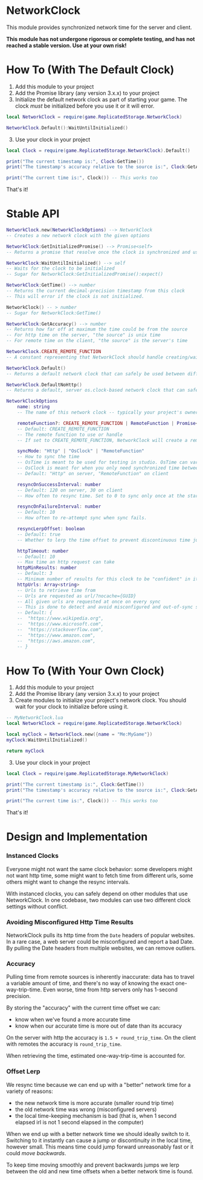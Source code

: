 # NetworkClock

This module provides synchronized network time for the server and client.

**This module has not undergone rigorous or complete testing, and has not reached a stable version. Use at your own risk!**

# How To (With The Default Clock)

1. Add this module to your project
2. Add the Promise library (any version 3.x.x) to your project
2. Initialize the default network clock as part of starting your game. The clock *must* be initialized before you use it or it will error.
```lua
local NetworkClock = require(game.ReplicatedStorage.NetworkClock)

NetworkClock.Default():WaitUntilInitialized()
```
3. Use your clock in your project
```lua
local Clock = require(game.ReplicatedStorage.NetworkClock).Default()

print("The current timestamp is:", Clock:GetTime())
print("The timestamp's accuracy relative to the source is:", Clock:GetAccuracy())

print("The current time is:", Clock()) -- This works too
```

That's it!

# Stable API

```lua
NetworkClock.new(NetworkClockOptions) --> NetworkClock
-- Creates a new network clock with the given options

NetworkClock:GetInitializedPromise() --> Promise<self>
-- Returns a promise that resolve once the clock is synchronized and useable

NetworkClock:WaitUntilInitialized() --> self
-- Waits for the clock to be initialized
-- Sugar for NetworkClock:GetInitializedPromise():expect()

NetworkClock:GetTime() --> number
-- Returns the current decimal-precision timestamp from this clock
-- This will error if the clock is not initialized.

NetworkClock() -- > number
-- Sugar for NetworkClock:GetTime()

NetworkClock:GetAccuracy() --> number
-- Returns how far off at maximum the time could be from the source
-- For http time on the server, "the source" is unix time
-- For remote time on the client, "the source" is the server's time

NetworkClock.CREATE_REMOTE_FUNCTION
-- A constant representing that NetworkClock should handle creating/waiting for remote functions

NetworkClock.Default()
-- Returns a default network clock that can safely be used between different projects and modules

NetworkClock.DefaultNoHttp()
-- Returns a default, server os.clock-based network clock that can safely be used between different projects and modules
```

```lua
NetworkClockOptions
	name: string
	-- The name of this network clock -- typically your project's owner:name

	remoteFunction?: CREATE_REMOTE_FUNCTION | RemoteFunction | Promise<RemoteFunction> | false
	-- Default: CREATE_REMOTE_FUNCTION
	-- The remote function to use or handle
	-- If set to CREATE_REMOTE_FUNCTION, NetworkClock will create a remote function in ReplicatedStorage on the server, and wait for one on the client

	syncMode: "Http" | "OsClock" | "RemoteFunction"
	-- How to sync the time
	-- OsTime is meant to be used for testing in studio. OsTime can vary multiple minutes between servers!
	-- OsClock is meant for when you only need synchronized time between server and client and not between server
	-- Default: "Http" on server, "RemoteFunction" on client

	resyncOnSuccessInterval: number
	-- Default: 120 on server, 30 on client
	-- How often to resync time. Set to 0 to sync only once at the start of the game.

	resyncOnFailureInterval: number
	-- Default: 10
	-- How often to re-attempt sync when sync fails.

	resyncLerpOffset: boolean
	-- Default: true
	-- Whether to lerp the time offset to prevent discontinuous time jumps after resyncs

	httpTimeout: number
	-- Default: 10
	-- Max time an http request can take
	httpMinResults: number
	-- Default: 3
	-- Minimum number of results for this clock to be "confident" in its http-retrieved network time
	httpUrls: Array<string>
	-- Urls to retrieve time from
	-- Urls are requested as url/?nocache={GUID}
	-- All given urls are requested at once on every sync
	-- This is done to detect and avoid misconfigured and out-of-sync servers
	-- Default: {
	--  "https://www.wikipedia.org",
	--  "https://www.microsoft.com",
	--  "https://stackoverflow.com",
	--  "https://www.amazon.com",
	--  "https://aws.amazon.com",
	-- }
```

# How To (With Your Own Clock)

1. Add this module to your project
2. Add the Promise library (any version 3.x.x) to your project
2. Create modules to initialize your project's network clock. You should wait for your clock to initialize before using it.
```lua
-- MyNetworkClock.lua
local NetworkClock = require(game.ReplicatedStorage.NetworkClock)

local myClock = NetworkClock.new({name = "Me:MyGame"})
myClock:WaitUntilInitialized()

return myClock
```
3. Use your clock in your project
```lua
local Clock = require(game.ReplicatedStorage.MyNetworkClock)

print("The current timestamp is:", Clock:GetTime())
print("The timestamp's accuracy relative to the source is:", Clock:GetAccuracy())

print("The current time is:", Clock()) -- This works too
```

That's it!

# Design and Implementation

### Instanced Clocks

Everyone might not want the same clock behavior: some developers might not want http time, some might want to fetch time from different urls, some others might want to change the resync intervals.

With instanced clocks, you can safely depend on other modules that use NetworkClock. In one codebase, two modules can use two different clock settings without conflict.

### Avoiding Misconfigured Http Time Results

NetworkClock pulls its http time from the `Date` headers of popular websites. In a rare case, a web server could be misconfigured and report a bad Date. By pulling the Date headers from multiple websites, we can remove outliers.

### Accuracy

Pulling time from remote sources is inherently inaccurate: data has to travel a variable amount of time, and there's no way of knowing the exact one-way-trip-time. Even worse, time from http servers only has 1-second precision.

By storing the "accuracy" with the current time offset we can:
* know when we've found a more accurate time
* know when our accurate time is more out of date than its accuracy

On the server with http the accuracy is `1.5 + round_trip_time`. On the client with remotes the accuracy is `round_trip_time`.

When retrieving the time, estimated one-way-trip-time is accounted for.

###  Offset Lerp

We resync time because we can end up with a "better" network time for a variety of reasons:
* the new network time is more accurate (smaller round trip time)
* the old network time was wrong (misconfigured servers)
* the local time-keeping mechanism is bad (that is, when 1 second elapsed irl is not 1 second elapsed in the computer)

When we end up with a better network time we should ideally switch to it. Switching to it instantly can cause a jump or discontinuity in the local time, however small. This means time could jump forward unreasonably fast or it could *move backwards*.

To keep time moving smoothly and prevent backwards jumps we lerp between the old and new time offsets when a better network time is found.